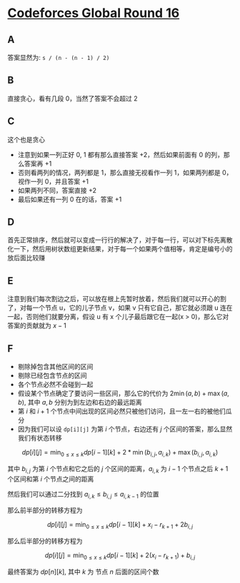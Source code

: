 # [Codeforces Global Round 16](https://codeforces.com/contest/1566)

## A

答案显然为: `s / (n - (n - 1) / 2)`

## B

直接贪心，看有几段 0，当然了答案不会超过 2

## C

这个也是贪心
- 注意到如果一列正好 0, 1 都有那么直接答案 +2，然后如果前面有 0 的列，那么答案再 +1
- 否则看两列的情况，两列都是 1，那么直接无视看作一列 1，如果两列都是 0，视作一列 0，并且答案 +1
- 如果两列不同，答案直接 +2
- 最后如果还有一列 0 在的话，答案 +1

## D

首先正常排序，然后就可以变成一行行的解决了，对于每一行，可以对下标先离散化一下，然后用树状数组更新结果，对于每一个如果两个值相等，肯定是编号小的放后面比较赚

## E

注意到我们每次割边之后，可以放在根上先暂时放着，然后我们就可以开心的割了，对每一个节点 u，它的儿子节点 v，如果 v 只有它自己，那它就必须跟 u 连在一起，否则他们就要分离，假设 u 有 x 个儿子最后跟它在一起(x > 0)，那么它对答案的贡献就为 $x - 1$

## F

- 剔除掉包含其他区间的区间
- 剔除已经包含节点的区间
- 各个节点必然不会碰到一起
- 假设某个节点确定了要访问一些区间，那么它的代价为 $2 \min(a, b) + \max(a, b)$, 其中 $a, b$ 分别为到左边和右边的最远距离
- 第 $i$ 和 $i + 1$ 个节点中间出现的区间必然只被他们访问，且一左一右的被他们瓜分
- 因为我们可以设 `dp[i][j]` 为第 $i$ 个节点，右边还有 $j$ 个区间的答案，那么显然我们有状态转移

$$
dp[i][j] = \min_{0 \leq x \leq k} dp[i - 1][k] + 2 * \min(b_{i, j}, a_{i, k}) + \max(b_{i, j}, a_{i, k})
$$

其中 $b_{i, j}$ 为第 $i$ 个节点和它之后的 $j$ 个区间的距离，$a_{i, k}$ 为 $i - 1$ 个节点之后 $k + 1$ 个区间和第 $i$ 个节点之间的距离

然后我们可以通过二分找到 $a_{i, k} \leq b_{i, j} \leq a_{i, k - 1}$ 的位置

那么前半部分的转移方程为

$$
dp[i][j] = \min_{0 \leq x \leq k} dp[i - 1][k] + x_i - r_{k + 1} + 2 b_{i, j}
$$

那么后半部分的转移方程为

$$
dp[i][j] = \min_{0 \leq x \leq k} dp[i - 1][k] + 2(x_i - r_{k + 1}) + b_{i, j}
$$

最终答案为 $dp[n][k]$, 其中 $k$ 为 节点 $n$ 后面的区间个数 